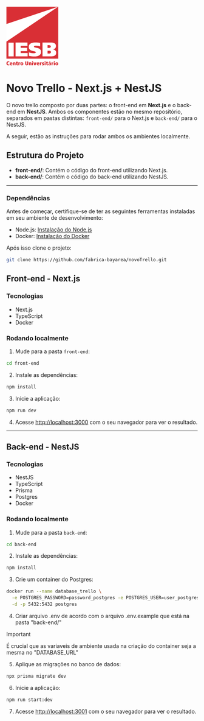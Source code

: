 ![Centro Universitário IESB](assets/logoIesb.png)

# Novo Trello - Next.js + NestJS

O novo trello composto por duas partes: o front-end em **Next.js** e o back-end em **NestJS**. Ambos os componentes estão no mesmo repositório, separados em pastas distintas: `front-end/` para o Next.js e `back-end/` para o NestJS. 

A seguir, estão as instruções para rodar ambos os ambientes localmente.

## Estrutura do Projeto

- **front-end/**: Contém o código do front-end utilizando Next.js.
- **back-end/**: Contém o código do back-end utilizando NestJS.

---

### Dependências
Antes de começar, certifique-se de ter as seguintes ferramentas instaladas em seu ambiente de desenvolvimento:
- Node.js: [Instalação do Node.js](https://nodejs.org/)
- Docker: [Instalação do Docker](https://docs.docker.com/desktop/install/linux-install/)

Após isso clone o projeto:
  ```bash
  git clone https://github.com/fabrica-bayarea/novoTrello.git
  ```

## Front-end - Next.js

### Tecnologias
- Next.js
- TypeScript
- Docker

### Rodando localmente
1. Mude para a pasta `front-end`:
  ```bash
  cd front-end
  ```

2. Instale as dependências:
  ```bash
  npm install
  ```

3. Inicie a aplicação:
  ```bash
  npm run dev
  ```

4. Acesse [http://localhost:3000](http://localhost:3000) com o seu navegador para ver o resultado.

---

## Back-end - NestJS

### Tecnologias
- NestJS
- TypeScript
- Prisma
- Postgres
- Docker

### Rodando localmente
1. Mude para a pasta `back-end`:
  ```bash
  cd back-end
  ```

2. Instale as dependências:
  ```bash
  npm install
  ```

3. Crie um container do Postgres:
  ```bash
  docker run --name database_trello \
    -e POSTGRES_PASSWORD=password_postgres -e POSTGRES_USER=user_postgres \
    -d -p 5432:5432 postgres
  ```

4. Criar arquivo .env de acordo com o arquivo .env.example que está na pasta "back-end/"
  
> [!IMPORTANT]  
> É crucial que as variaveis de ambiente usada na criação do container seja a mesma no "DATABASE_URL"

5. Aplique as migrações no banco de dados:
  ```bash
  npx prisma migrate dev
  ```

6. Inicie a aplicação:
  ```bash
  npm run start:dev
  ```

7. Acesse [http://localhost:3001](http://localhost:3001) com o seu navegador para ver o resultado.
